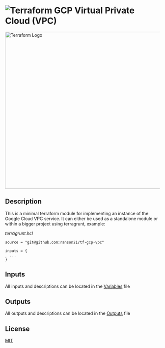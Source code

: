 # ![Terraform](https://img.shields.io/badge/terraform-%235835CC.svg?style=for-the-badge&logo=terraform&logoColor=white) GCP Virtual Private Cloud (VPC)

<img width="512" alt="Terraform Logo" src="https://upload.wikimedia.org/wikipedia/commons/thumb/0/04/Terraform_Logo.svg/512px-Terraform_Logo.svg.png?20181016201549">

## Description

This is a minimal terraform module for implementing an instance of the Google Cloud VPC service. It can either be used as a standalone module or within a bigger project using terragrunt, example:

*terragrunt.hcl*
```hcl
source = "git@github.com:ranson21/tf-gcp-vpc"

inputs = {
  ...
}
```

## Inputs

All inputs and descriptions can be located in the [Variables](./variables.tf) file

## Outputs

All outputs and descriptions can be located in the [Outputs](./outputs.tf) file

## License

[MIT](./LICENSE)

